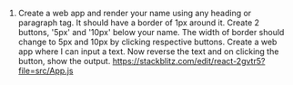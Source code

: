 1. Create a web app and render your name using any heading or paragraph tag. It should have a border of 1px around it. Create 2 buttons, '5px' and '10px' below your name. The width of border should change to 5px and 10px by clicking respective buttons.
Create a web app where I can input a text. Now reverse the text and on clicking the button, show the output. https://stackblitz.com/edit/react-2gvtr5?file=src/App.js

